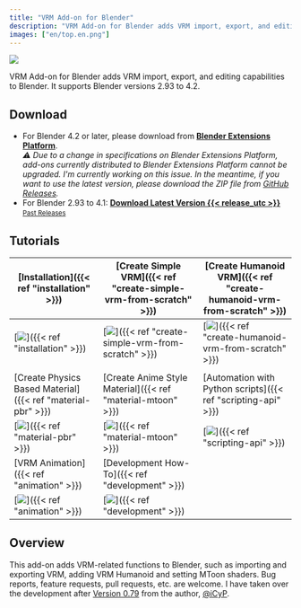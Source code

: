 ```yaml
---
title: "VRM Add-on for Blender"
description: "VRM Add-on for Blender adds VRM import, export, and editing capabilities to Blender."
images: ["en/top.en.png"]
---
```


<style>
main header {
  display: none;
}

main article.prose section :where(p, img):not(:where([class~=not-prose] *)) {
  margin-top: 0;
}
</style>

![](top.en.png)

VRM Add-on for Blender adds VRM import, export, and editing capabilities to Blender. It supports Blender versions 2.93 to 4.2.

## Download

- For Blender 4.2 or later, please download from [**Blender Extensions Platform**](https://extensions.blender.org/add-ons/vrm). \
  _⚠️ Due to a change in specifications on Blender Extensions Platform, add-ons currently distributed to Blender Extensions Platform cannot be upgraded. I'm currently working on this issue. In the meantime, if you want to use the latest version, please download the ZIP file from [GitHub Releases](https://github.com/saturday06/VRM-Addon-for-Blender/releases)._
- For Blender 2.93 to 4.1: **[Download Latest Version {{< release_utc >}}](https://vrm-addon-for-blender.info/releases/VRM_Addon_for_Blender-release.zip)** \
  <small>[Past Releases](https://github.com/saturday06/VRM-Addon-for-Blender/releases)</small>

## Tutorials

| [Installation]({{< ref "installation" >}})                  | [Create Simple VRM]({{< ref "create-simple-vrm-from-scratch" >}}) | [Create Humanoid VRM]({{< ref "create-humanoid-vrm-from-scratch" >}}) |
| ----------------------------------------------------------- | ----------------------------------------------------------------- | --------------------------------------------------------------------- |
| [![](installation.gif)]({{< ref "installation" >}})         | [![](simple.gif)]({{< ref "create-simple-vrm-from-scratch" >}})   | [![](humanoid.gif)]({{< ref "create-humanoid-vrm-from-scratch" >}})   |
|                                                             |                                                                   |                                                                       |
| [Create Physics Based Material]({{< ref "material-pbr" >}}) | [Create Anime Style Material]({{< ref "material-mtoon" >}})       | [Automation with Python scripts]({{< ref "scripting-api" >}})         |
| [![](material_pbr.gif)]({{< ref "material-pbr" >}})         | [![](material_mtoon.gif)]({{< ref "material-mtoon" >}})           | [![](scripting_api.gif)]({{< ref "scripting-api" >}})                 |
| [VRM Animation]({{< ref "animation" >}})                    | [Development How-To]({{< ref "development" >}})                   |                                                                       |
| [![](animation.gif)]({{< ref "animation" >}})               | [![](animation.gif)]({{< ref "development" >}})                   |                                                                       |

## Overview

This add-on adds VRM-related functions to Blender, such as importing and exporting VRM, adding VRM Humanoid and setting MToon shaders. Bug reports, feature requests, pull requests, etc. are welcome. I have taken over the development after [Version 0.79](https://github.com/iCyP/VRM_IMPORTER_for_Blender2_8/releases/tag/0.79) from the author, [@iCyP](https://github.com/iCyP).
